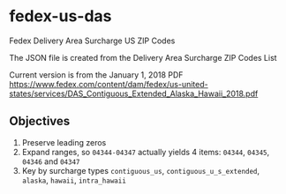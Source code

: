 # fedex-us-das

Fedex Delivery Area Surcharge US ZIP Codes

The JSON file is created from the Delivery Area Surcharge ZIP Codes List

Current version is from the January 1, 2018 PDF https://www.fedex.com/content/dam/fedex/us-united-states/services/DAS_Contiguous_Extended_Alaska_Hawaii_2018.pdf

## Objectives

1. Preserve leading zeros
1. Expand ranges, so `04344-04347` actually yields 4 items: `04344`, `04345`, `04346` and `04347`
1. Key by surcharge types `contiguous_us`, `contiguous_u_s_extended`, `alaska`, `hawaii`, `intra_hawaii`